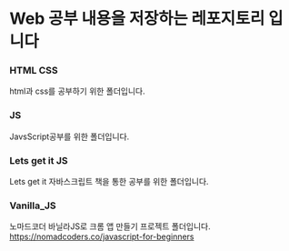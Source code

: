 # Web 공부 내용을 저장하는 레포지토리 입니다

### HTML CSS
html과 css를 공부하기 위한 폴더입니다.

### JS
JavsScript공부를 위한 폴더입니다.

### Lets get it JS
Lets get it 자바스크립트 책을 통한 공부를 위한 폴더입니다.

### Vanilla_JS
노마드코더 바닐라JS로 크롬 앱 만들기 프로젝트 폴더입니다.
https://nomadcoders.co/javascript-for-beginners


